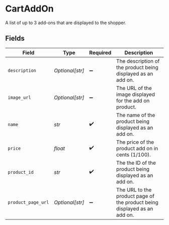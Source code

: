 # CartAddOn

A list of up to 3 add-ons that are displayed to the shopper.


## Fields

| Field                                                                    | Type                                                                     | Required                                                                 | Description                                                              |
| ------------------------------------------------------------------------ | ------------------------------------------------------------------------ | ------------------------------------------------------------------------ | ------------------------------------------------------------------------ |
| `description`                                                            | *Optional[str]*                                                          | :heavy_minus_sign:                                                       | The description of the product being displayed as an add on.             |
| `image_url`                                                              | *Optional[str]*                                                          | :heavy_minus_sign:                                                       | The URL of the image displayed for the add on product.                   |
| `name`                                                                   | *str*                                                                    | :heavy_check_mark:                                                       | The name of the product being displayed as an add on.                    |
| `price`                                                                  | *float*                                                                  | :heavy_check_mark:                                                       | The price of the product add on in cents (1/100).                        |
| `product_id`                                                             | *str*                                                                    | :heavy_check_mark:                                                       | The the ID of the product being displayed as an add on.                  |
| `product_page_url`                                                       | *Optional[str]*                                                          | :heavy_minus_sign:                                                       | The URL to the product page of the product being displayed as an add on. |